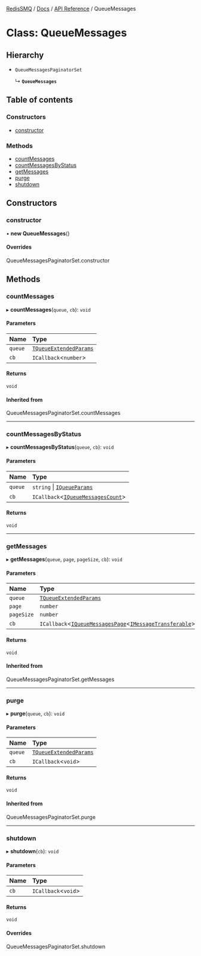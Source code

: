 [RedisSMQ](../../../README.md) / [Docs](../../README.md) / [API Reference](../README.md) / QueueMessages

# Class: QueueMessages

## Hierarchy

- `QueueMessagesPaginatorSet`

  ↳ **`QueueMessages`**

## Table of contents

### Constructors

- [constructor](QueueMessages.md#constructor)

### Methods

- [countMessages](QueueMessages.md#countmessages)
- [countMessagesByStatus](QueueMessages.md#countmessagesbystatus)
- [getMessages](QueueMessages.md#getmessages)
- [purge](QueueMessages.md#purge)
- [shutdown](QueueMessages.md#shutdown)

## Constructors

### constructor

• **new QueueMessages**()

#### Overrides

QueueMessagesPaginatorSet.constructor

## Methods

### countMessages

▸ **countMessages**(`queue`, `cb`): `void`

#### Parameters

| Name | Type |
| :------ | :------ |
| `queue` | [`TQueueExtendedParams`](../README.md#tqueueextendedparams) |
| `cb` | `ICallback`\<`number`\> |

#### Returns

`void`

#### Inherited from

QueueMessagesPaginatorSet.countMessages

___

### countMessagesByStatus

▸ **countMessagesByStatus**(`queue`, `cb`): `void`

#### Parameters

| Name | Type |
| :------ | :------ |
| `queue` | `string` \| [`IQueueParams`](../interfaces/IQueueParams.md) |
| `cb` | `ICallback`\<[`IQueueMessagesCount`](../interfaces/IQueueMessagesCount.md)\> |

#### Returns

`void`

___

### getMessages

▸ **getMessages**(`queue`, `page`, `pageSize`, `cb`): `void`

#### Parameters

| Name | Type |
| :------ | :------ |
| `queue` | [`TQueueExtendedParams`](../README.md#tqueueextendedparams) |
| `page` | `number` |
| `pageSize` | `number` |
| `cb` | `ICallback`\<[`IQueueMessagesPage`](../interfaces/IQueueMessagesPage.md)\<[`IMessageTransferable`](../interfaces/IMessageTransferable.md)\>\> |

#### Returns

`void`

#### Inherited from

QueueMessagesPaginatorSet.getMessages

___

### purge

▸ **purge**(`queue`, `cb`): `void`

#### Parameters

| Name | Type |
| :------ | :------ |
| `queue` | [`TQueueExtendedParams`](../README.md#tqueueextendedparams) |
| `cb` | `ICallback`\<`void`\> |

#### Returns

`void`

#### Inherited from

QueueMessagesPaginatorSet.purge

___

### shutdown

▸ **shutdown**(`cb`): `void`

#### Parameters

| Name | Type |
| :------ | :------ |
| `cb` | `ICallback`\<`void`\> |

#### Returns

`void`

#### Overrides

QueueMessagesPaginatorSet.shutdown
